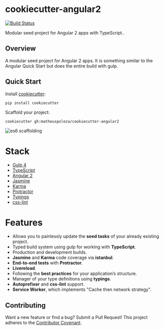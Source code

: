 # cookiecutter-angular2
[![Build Status](https://travis-ci.org/agconti/cookiecutter-es6-boilerplate.svg?branch=master)](https://travis-ci.org/agconti/cookiecutter-es6-boilerplate)

Modular seed project for Angular 2 apps with TypeScript..

## Overview
A modular seed project for Angular 2 apps. It is something similar to the Angular Quick Start but does the entire build with gulp.

## Quick Start
Install [cookiecutter](https://github.com/audreyr/cookiecutter):
```bash
pip install cookiecutter
```

Scaffold your project:
```
cookiecutter gh:matheuspoleza/cookiecutter-angular2
```

![es6 scaffolding](https://cloud.githubusercontent.com/assets/3332051/10678207/df1f2de0-78de-11e5-84b7-62484ddfea56.gif)

# Stack
- [Gulp 4](http://gulpjs.com/)
- [TypeScript](https://www.typescriptlang.org/)
- [Angular 2](https://angular.io/)
- [Jasmine](http://jasmine.github.io/)
- [Karma](https://karma-runner.github.io/0.13/index.html)
- [Protractor](http://angular.github.io/protractor/#/)
- [Typings](https://www.npmjs.com/package/typings)
- [css-lint](http://csslint.net/)

# Features

- Allows you to painlessly update the **seed tasks** of your already existing project.
- Typed build system using gulp for working with **TypeScript**.
- Production and development builds.
- **Jasmine** and **Karma** code coverage via **istanbul**.
- **End-to-end tests** with **Protractor**.
- **Livereload**.
- Following the **best practices** for your application’s structure.
- Manager of your type definitions using **typings**.
- **Autoprefixer** and **css-lint** support.
- **Service Worker**, which implements "Cache then network strategy".

## Contributing
Want a new feature or find a bug? Submit a Pull Request! This project adheres to the [Contributor Covenant](http://contributor-covenant.org/version/1/2/0/).
